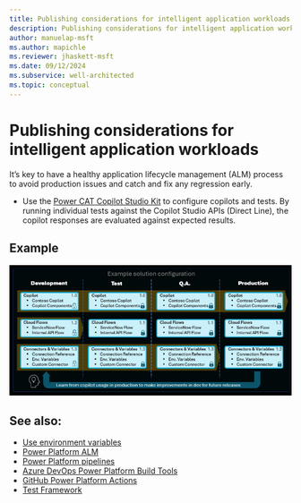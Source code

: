 ```yaml
---
title: Publishing considerations for intelligent application workloads
description: Publishing considerations for intelligent application workloads TODO
author: manuelap-msft
ms.author: mapichle
ms.reviewer: jhaskett-msft
ms.date: 09/12/2024
ms.subservice: well-architected
ms.topic: conceptual
---
```


# Publishing considerations for intelligent application workloads

It’s key to have a healthy application lifecycle management (ALM) process to avoid production issues and catch and fix any regression early.

- Use the [Power CAT Copilot Studio Kit](https://github.com/microsoft/Power-CAT-Copilot-Studio-Kit) to configure copilots and tests. By running individual tests against the Copilot Studio APIs (Direct Line), the copilot responses are evaluated against expected results.


## Example

![Example solution configuration](media/solutionconfig.png)

## See also:

- [Use environment variables](/power-apps/maker/data-platform/environmentvariables)
- [Power Platform ALM](/power-platform/alm/)
- [Power Platform pipelines](/power-platform/alm/pipelines)
- [Azure DevOps Power Platform Build Tools](/power-platform/alm/devops-build-tools)
- [GitHub Power Platform Actions](/power-platform/alm/devops-github-actions)
- [Test Framework](https://aka.ms/PVASamples/PVATestFramework)
